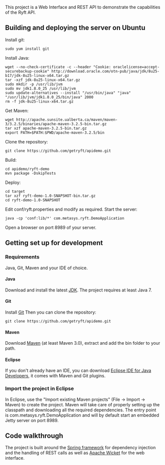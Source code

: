 This project is a Web Interface and REST API to demonstrate the capabilities of the Ryft API. 

## Building and deploying the server on Ubuntu

Install git:

    sudo yum install git

Install Java:

    wget --no-check-certificate -c --header "Cookie: oraclelicense=accept-securebackup-cookie" http://download.oracle.com/otn-pub/java/jdk/8u25-b17/jdk-8u25-linux-x64.tar.gz
    tar -xzf jdk-8u25-linux-x64.tar.gz
    sudo mkdir -p /usr/lib/jvm
    sudo mv jdk1.8.0_25 /usr/lib/jvm
    sudo update-alternatives --install "/usr/bin/java" "java" "/usr/lib/jvm/jdk1.8.0_25/bin/java" 2000
    rm -f jdk-8u25-linux-x64.tar.gz

Get Maven:

    wget http://apache.sunsite.ualberta.ca/maven/maven-3/3.2.5/binaries/apache-maven-3.2.5-bin.tar.gz
    tar xzf apache-maven-3.2.5-bin.tar.gz
    export PATH=$PATH:$PWD/apache-maven-3.2.5/bin
    
Clone the repository:

    git clone https://github.com/getryft/apidemo.git
    
Build:

    cd apidemo/ryft-demo
    mvn package -DskipTests

Deploy:

    cd target
    tar xzf ryft-demo-1.0-SNAPSHOT-bin.tar.gz
    cd ryft-demo-1.0-SNAPSHOT
    
Edit conf/ryft.properties and modify as required.
Start the server:

    java -cp 'conf:lib/*' com.metasys.ryft.DemoApplication

Open a browser on port 8989 of your server. 


## Getting set up for development

### Requirements

Java, Git, Maven and your IDE of choice. 

#### Java
Download and install the latest [JDK][1]. The project requires at least Java 7.

#### Git
Install [Git][2]
Then you can clone the repository:

    git clone https://github.com/getryft/apidemo.git

#### Maven
Download [Maven][3] (at least Maven 3.0), extract and add the bin folder to your path.

#### Eclipse
If you don't already have an IDE, you can download [Eclipse IDE for Java Developers][4], it comes with Maven and Git plugins. 


### Import the project in Eclipse

In Eclipse, use the "Import existing Maven projects" (File -> Import -> Maven) to create the project. Maven will take care of properly setting up the classpath and downloading all the required dependencies.
The entry point is com.metasys.ryft.DemoApplication and will by default start an embedded Jetty server on port 8989. 


## Code walkthrough

The project is built around the [Spring framework][5] for dependency injection and the handling of REST calls as well as [Apache Wicket][6] for the web interface.
 



[1]: http://www.oracle.com/technetwork/articles/javase/index-jsp-138363.html
[2]: http://git-scm.com/book/en/v2/Getting-Started-Installing-Git
[3]: http://maven.apache.org/download.cgi
[4]: https://www.eclipse.org/downloads/
[5]: http://spring.io/
[6]: https://wicket.apache.org/
